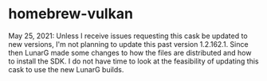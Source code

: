 # homebrew-vulkan

May 25, 2021:
Unless I receive issues requesting this cask be updated to new versions, I'm not planning to update this past version 1.2.162.1.  Since then LunarG made some changes to how the files are distributed and how to install the SDK.  I do not have time to look at the feasibility of updating this cask to use the new LunarG builds.
